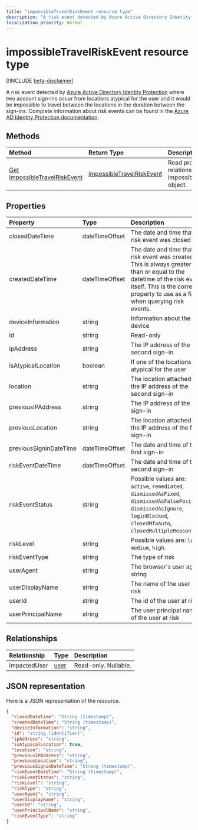 ```yaml
---
title: "impossibleTravelRiskEvent resource type"
description: "A risk event detected by Azure Active Directory Identity Protection where two account sign-ins occur from locations atypical for the user and it would be impossible to travel between the locations in the duration between the sign-ins. Complete information about risk events can be found in the Azure AD Identity Protection documentation."
localization_priority: Normal
---
```


# impossibleTravelRiskEvent resource type

[!INCLUDE [beta-disclaimer](../../includes/beta-disclaimer.md)]

A risk event detected by [Azure Active Directory Identity Protection](https://azure.microsoft.com/en-us/documentation/articles/active-directory-identityprotection/) where two account sign-ins occur from locations atypical for the user and it would be impossible to travel between the locations in the duration between the sign-ins. Complete information about risk events can be found in the [Azure AD Identity Protection documentation](https://azure.microsoft.com/en-us/documentation/articles/active-directory-identityprotection-risk-events-types/).


## Methods

| Method		   | Return Type	|Description|
|:---------------|:--------|:----------|
|[Get impossibleTravelRiskEvent](../api/impossibletravelriskevent-get.md) | [impossibleTravelRiskEvent](impossibletravelriskevent.md) |Read properties and relationships of impossibleTravelRiskEvent object.|

## Properties
| Property	   | Type	|Description|
|:---------------|:--------|:----------|
|closedDateTime|dateTimeOffset| The date and time that the risk event was closed|
|createdDateTime|dateTimeOffset| The date and time that the risk event was created. This is always greater than or equal to the datetime of the risk event itself. This is the correct property to use as a filter when querying risk events.|
|deviceInformation|string| Information about the device|
|id|string| Read-only|
|ipAddress|string| The IP address of the second sign-in|
|isAtypicalLocation|boolean| If one of the locations is atypical for the user|
|location|string| The location attached to the IP address of the second sign-in|
|previousIPAddress|string| The IP address of the first sign-in|
|previousLocation|string| The location attached to the IP address of the first sign-in|
|previousSigninDateTime|dateTimeOffset| The date and time of the first sign-in|
|riskEventDateTime|dateTimeOffset| The date and time of the second sign-in|
|riskEventStatus|string| Possible values are: `active`, `remediated`, `dismissedAsFixed`, `dismissedAsFalsePositive`, `dismissedAsIgnore`, `loginBlocked`, `closedMfaAuto`, `closedMultipleReasons`.|
|riskLevel|string| Possible values are: `low`, `medium`, `high`.|
|riskEventType|string| The type of risk|
|userAgent|string| The browser's user agent string|
|userDisplayName|string| The name of the user at risk|
|userId|string| The id of the user at risk|
|userPrincipalName|string| The user principal name of the user at risk|

## Relationships
| Relationship | Type	|Description|
|:---------------|:--------|:----------|
|impactedUser|[user](user.md)| Read-only. Nullable.|

## JSON representation

Here is a JSON representation of the resource.

<!-- {
  "blockType": "resource",
  "keyProperty": "id",
  "optionalProperties": [

  ],
  "@odata.type": "microsoft.graph.impossibleTravelRiskEvent"
}-->

```json
{
  "closedDateTime": "String (timestamp)",
  "createdDateTime": "String (timestamp)",
  "deviceInformation": "string",
  "id": "string (identifier)",
  "ipAddress": "string",
  "isAtypicalLocation": true,
  "location": "string",
  "previousIPAddress": "string",
  "previousLocation": "string",
  "previousSigninDateTime": "String (timestamp)",
  "riskEventDateTime": "String (timestamp)",
  "riskEventStatus": "string",
  "riskLevel": "string",
  "riskType": "string",
  "userAgent": "string",
  "userDisplayName": "string",
  "userId": "string",
  "userPrincipalName": "string",
  "riskEventType": "string"
}

```

<!-- uuid: 8fcb5dbc-d5aa-4681-8e31-b001d5168d79
2015-10-25 14:57:30 UTC -->
<!--
{
  "type": "#page.annotation",
  "description": "impossibleTravelRiskEvent resource",
  "keywords": "",
  "section": "documentation",
  "tocPath": "",
  "suppressions": [
    "Error: /api-reference/beta/resources/impossibletravelriskevent.md:\r\n      Exception processing links.\r\n    System.ArgumentException: Link Definition was null. Link text: !INCLUDE [beta-disclaimer](../../includes/beta-disclaimer.md)\r\n      at ApiDoctor.Validation.DocFile.get_LinkDestinations()\r\n      at ApiDoctor.Validation.DocSet.ValidateLinks(Boolean includeWarnings, String[] relativePathForFiles, IssueLogger issues, Boolean requireFilenameCaseMatch, Boolean printOrphanedFiles)"
  ]
}
-->

